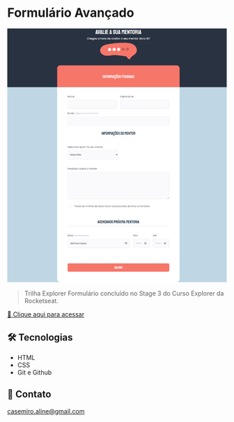 # Formulário Avançado

![preview](/github/formulario.png)

> Trilha Explorer 
Formulário concluído no Stage 3 do Curso Explorer da Rocketseat. 

[🔗 Clique aqui para acessar](https://alinecasemiro.github.io/formulario-avancado/)

## 🛠 Tecnologias 
- HTML
- CSS
- Git e Github

## 💛 Contato 

casemiro.aline@gmail.com